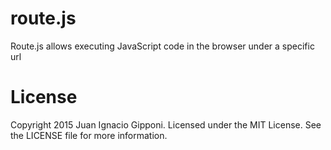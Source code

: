 # route.js
Route.js allows executing JavaScript code in the browser under a specific url

# License
Copyright 2015 Juan Ignacio Gipponi. Licensed under the MIT License. See the LICENSE file for more information.
